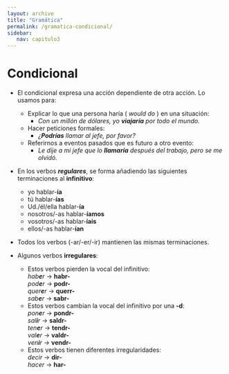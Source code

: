 ```yaml
---
layout: archive
title: "Gramática"
permalink: /gramatica-condicional/
sidebar:
   nav: capitulo3
---
```


# Condicional
- El condicional expresa una acción dependiente de otra acción. Lo usamos para: 
   - Explicar lo que una persona haría ( _would do_ ) en una situación:  
      - _Con un millón de dólares, yo **viajaría** por todo el mundo._  
   - Hacer peticiones formales:  
      - _¿**Podrías** llamar al jefe, por favor?_  
   - Referirnos a eventos pasados que es futuro a otro evento:  
      - _Le dije a mi jefe que lo **llamaría** después del trabajo, pero se me olvidó._  

- En los verbos **_regulares_**, se forma añadiendo las siguientes terminaciones al **infinitivo**:  
   - yo hablar-**ía**  
   - tú hablar-**ías**  
   - Ud./él/ella hablar-**ía**  
   - nosotros/-as hablar-**íamos**  
   - vosotros/-as hablar-**íais**  
   - ellos/-as hablar-**ían**  

- Todos los verbos (-ar/-er/-ir) mantienen las mismas terminaciones.   

- Algunos verbos **irregulares**:  
   - Estos verbos pierden la vocal del infinitivo:     
   _hab**e**r_ -> **habr-**    
   _pod**e**r_ -> **podr-**  
   _quer**e**r_ -> **querr-**  
   _sab**e**r_ -> **sabr-**  
   - Estos verbos cambian la vocal del infinitivo por una **-d**:    
   _pon**e**r_ -> **pondr-**  
   _sal**i**r_ -> **saldr-**  
   _ten**e**r_ -> **tendr-**  
   _val**e**r_ -> **valdr-**  
   _ven**i**r_ -> **vendr-**  
   - Estos verbos tienen diferentes irregularidades:   
   _decir_ -> **dir-**  
   _hacer_ -> **har-**  
